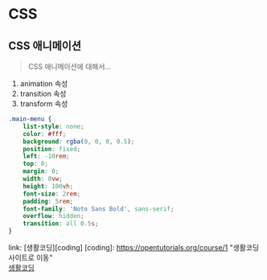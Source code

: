 # CSS 
## CSS 애니메이션
> CSS 애니메이션에 대해서...
1. animation 속성
2. transition 속성
3. transform 속성
```css
.main-menu {
    list-style: none;
    color: #fff;
    background: rgba(0, 0, 0, 0.5);
    position: fixed;
    left: -10rem;
    top: 0;
    margin: 0;
    width: 0vw;
    height: 100vh;
    font-size: 2rem;
    padding: 5rem;
    font-family: 'Noto Sans Bold', sans-serif;
    overflow: hidden;
    transition: all 0.5s;
}
```
link: [생활코딩][coding]
[coding]: https://opentutorials.org/course/1 "생활코딩사이트로 이동"  
[생활코딩](https://opentutorials.org/course/1)
